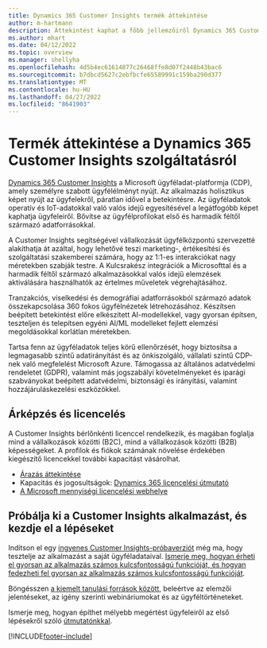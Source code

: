 ```yaml
---
title: Dynamics 365 Customer Insights termék áttekintése
author: m-hartmann
description: Áttekintést kaphat a főbb jellemzőiről Dynamics 365 Customer Insights és főbb jellemzőiről.
ms.author: mhart
ms.date: 04/12/2022
ms.topic: overview
ms.manager: shellyha
ms.openlocfilehash: 4d5b4ec61614877c26468ffe8d07f2448b43bac6
ms.sourcegitcommit: b7dbcd5627c2ebfbcfe65589991c159ba290d377
ms.translationtype: MT
ms.contentlocale: hu-HU
ms.lasthandoff: 04/27/2022
ms.locfileid: "8641903"
---
```

# <a name="product-overview-for-dynamics-365-customer-insights"></a>Termék áttekintése a Dynamics 365 Customer Insights szolgáltatásról

[Dynamics 365 Customer Insights](https://dynamics.microsoft.com/ai/customer-insights/) a Microsoft ügyféladat-platformja (CDP), amely személyre szabott ügyfélélményt nyújt. Az alkalmazás holisztikus képet nyújt az ügyfelekről, páratlan idővel a betekintésre. Az ügyféladatok operatív és IoT-adatokkal való valós idejű egyesítésével a legátfogóbb képet kaphatja ügyfeleiről. Bővítse az ügyfélprofilokat első és harmadik féltől származó adatforrásokkal. 

A Customer Insights segítségével vállalkozását ügyfélközpontú szervezetté alakíthatja át azáltal, hogy lehetővé teszi marketing-, értékesítési és szolgáltatási szakemberei számára, hogy az 1:1-es interakciókat nagy méretekben szabják testre. A Kulcsrakész integrációk a Microsofttal és a harmadik féltől származó alkalmazásokkal valós idejű elemzések aktiválására használhatók az értelmes műveletek végrehajtásához.
 
Tranzakciós, viselkedési és demográfiai adatforrásokból származó adatok összekapcsolása 360 fokos ügyfélnézetek létrehozásához. Készítsen beépített betekintést előre elkészített AI-modellekkel, vagy gyorsan építsen, teszteljen és telepítsen egyéni AI/ML modelleket fejlett elemzési megoldásokkal korlátlan méretekben.

Tartsa fenn az ügyféladatok teljes körű ellenőrzését, hogy biztosítsa a legmagasabb szintű adatirányítást és az önkiszolgáló, vállalati szintű CDP-nek való megfelelést Microsoft Azure. Támogassa az általános adatvédelmi rendeletet (GDPR), valamint más jogszabályi követelményeket és iparági szabványokat beépített adatvédelmi, biztonsági és irányítási, valamint hozzájáruláskezelési eszközökkel.

## <a name="pricing-and-licensing"></a>Árképzés és licencelés
A Customer Insights bérlőnkénti licenccel rendelkezik, és magában foglalja mind a vállalkozások közötti (B2C), mind a vállalkozások közötti (B2B) képességeket. A profilok és fiókok számának növelése érdekében kiegészítő licencekkel további kapacitást vásárolhat.

- [Árazás áttekintése](https://dynamics.microsoft.com/ai/customer-insights/pricing/)
- Kapacitás és jogosultságok: [Dynamics 365 licencelési útmutató](https://go.microsoft.com/fwlink/?LinkId=866544)
- [A Microsoft mennyiségi licencelési webhelye](https://www.microsoft.com/licensing/how-to-buy/how-to-buy)

## <a name="try-customer-insights-and-get-started"></a>Próbálja ki a Customer Insights alkalmazást, és kezdje el a lépéseket

Indítson el egy [ingyenes Customer Insights-próbaverziót](https://signup.microsoft.com/create-account/signup?SKU=036c2481-aa8a-47cd-ab43-324f0c157c2d&ali=1&RU=https:%2F%2Fhome.ci.ai.dynamics.com%2Fstart%2Ftrial&products=036c2481-aa8a-47cd-ab43-324f0c157c2d) még ma, hogy tesztelje az alkalmazást a saját ügyféladataival. [Ismerje meg, hogyan érheti el gyorsan az alkalmazás számos kulcsfontosságú funkcióját, és hogyan fedezheti fel gyorsan az alkalmazás számos kulcsfontosságú funkcióját](trial-signup.md). 

Böngésszen [a kiemelt tanulási források között](https://dynamics.microsoft.com/ai/customer-insights/resources/), beleértve az elemzői jelentéseket, az igény szerinti webináriumokat és az ügyféltörténeteket.

Ismerje meg, hogyan építhet mélyebb megértést ügyfeleiről az első lépésekről szóló [útmutatónkkal](get-started.md).

[!INCLUDE[footer-include](includes/footer-banner.md)]
